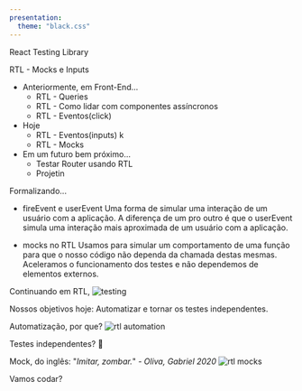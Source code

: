 ```yaml
---
presentation:
  theme: "black.css"
---
```


<!-- slide -->

React Testing Library

<!-- slide vertical=true -->

RTL - Mocks e Inputs
- Anteriormente, em Front-End...
  - RTL - Queries
  - RTL - Como lidar com componentes assíncronos
  - RTL - Eventos(click)
- Hoje
  - RTL - Eventos(inputs) k
  - RTL - Mocks
- Em um futuro bem próximo...
  - Testar Router usando RTL
  - Projetin

<!-- slide vertical=true -->

Formalizando...
- fireEvent e userEvent
  Uma forma de simular uma interação de um usuário com a aplicação.
  A diferença de um pro outro é que o userEvent simula uma interação mais aproximada de um usuário com a aplicação.

<!-- slide vertical=true -->
- mocks no RTL
  Usamos para simular um comportamento de uma função para que o nosso código não dependa da chamada destas mesmas. Aceleramos o funcionamento dos testes e não dependemos de elementos externos.

<!-- slide -->
Continuando em RTL, 
<img src="https://media.giphy.com/media/3orieKKmYyvUdR3RkY/giphy.gif"
     alt="testing"
     />

<!-- slide -->
Nossos objetivos hoje:
Automatizar e tornar os testes independentes.

<!-- slide -->
Automatização, por que?
<img src="https://media.giphy.com/media/CmFMWpEa4IFtS/giphy.gif"
     alt="rtl automation"
     />

<!-- slide -->
Testes independentes? 🤔

<!-- slide -->
Mock, do inglês: "_Imitar, zombar._"
_- Oliva, Gabriel 2020_
<img src="https://media.giphy.com/media/JAVRaX8OrqgaQ/giphy.gif"
     alt="rtl mocks"
     />

<!-- slide -->
Vamos codar?
